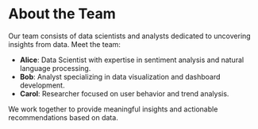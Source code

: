 # About the Team

Our team consists of data scientists and analysts dedicated to uncovering insights from data. Meet the team:

- **Alice**: Data Scientist with expertise in sentiment analysis and natural language processing.
- **Bob**: Analyst specializing in data visualization and dashboard development.
- **Carol**: Researcher focused on user behavior and trend analysis.

We work together to provide meaningful insights and actionable recommendations based on data.

